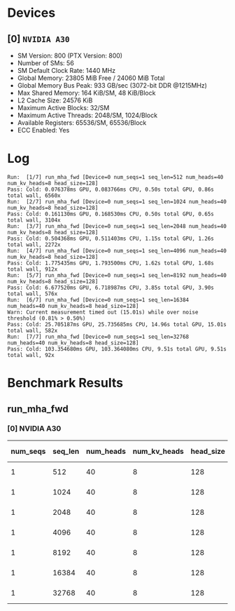 # Devices

## [0] `NVIDIA A30`
* SM Version: 800 (PTX Version: 800)
* Number of SMs: 56
* SM Default Clock Rate: 1440 MHz
* Global Memory: 23805 MiB Free / 24060 MiB Total
* Global Memory Bus Peak: 933 GB/sec (3072-bit DDR @1215MHz)
* Max Shared Memory: 164 KiB/SM, 48 KiB/Block
* L2 Cache Size: 24576 KiB
* Maximum Active Blocks: 32/SM
* Maximum Active Threads: 2048/SM, 1024/Block
* Available Registers: 65536/SM, 65536/Block
* ECC Enabled: Yes

# Log

```
Run:  [1/7] run_mha_fwd [Device=0 num_seqs=1 seq_len=512 num_heads=40 num_kv_heads=8 head_size=128]
Pass: Cold: 0.076378ms GPU, 0.083766ms CPU, 0.50s total GPU, 0.86s total wall, 6560x 
Run:  [2/7] run_mha_fwd [Device=0 num_seqs=1 seq_len=1024 num_heads=40 num_kv_heads=8 head_size=128]
Pass: Cold: 0.161130ms GPU, 0.168530ms CPU, 0.50s total GPU, 0.65s total wall, 3104x 
Run:  [3/7] run_mha_fwd [Device=0 num_seqs=1 seq_len=2048 num_heads=40 num_kv_heads=8 head_size=128]
Pass: Cold: 0.504368ms GPU, 0.511403ms CPU, 1.15s total GPU, 1.26s total wall, 2272x 
Run:  [4/7] run_mha_fwd [Device=0 num_seqs=1 seq_len=4096 num_heads=40 num_kv_heads=8 head_size=128]
Pass: Cold: 1.775435ms GPU, 1.793500ms CPU, 1.62s total GPU, 1.68s total wall, 912x 
Run:  [5/7] run_mha_fwd [Device=0 num_seqs=1 seq_len=8192 num_heads=40 num_kv_heads=8 head_size=128]
Pass: Cold: 6.677520ms GPU, 6.718987ms CPU, 3.85s total GPU, 3.90s total wall, 576x 
Run:  [6/7] run_mha_fwd [Device=0 num_seqs=1 seq_len=16384 num_heads=40 num_kv_heads=8 head_size=128]
Warn: Current measurement timed out (15.01s) while over noise threshold (0.81% > 0.50%)
Pass: Cold: 25.705187ms GPU, 25.735685ms CPU, 14.96s total GPU, 15.01s total wall, 582x 
Run:  [7/7] run_mha_fwd [Device=0 num_seqs=1 seq_len=32768 num_heads=40 num_kv_heads=8 head_size=128]
Pass: Cold: 103.354680ms GPU, 103.364080ms CPU, 9.51s total GPU, 9.51s total wall, 92x 
```

# Benchmark Results

## run_mha_fwd

### [0] NVIDIA A30

| num_seqs | seq_len | num_heads | num_kv_heads | head_size | Memory Reads | Memory Writes | Memory Usage | Tokens | Samples |  CPU Time  | Noise  |  GPU Time  | Noise  |  Elem/s  | GlobalMem BW | BWUtil |
|----------|---------|-----------|--------------|-----------|--------------|---------------|--------------|--------|---------|------------|--------|------------|--------|----------|--------------|--------|
|        1 |     512 |        40 |            8 |       128 |    7.000 MiB |     5.000 MiB |           12 |    512 |   6560x |  83.766 us | 45.27% |  76.378 us | 12.19% |   6.703M | 164.744 GB/s | 17.66% |
|        1 |    1024 |        40 |            8 |       128 |   14.000 MiB |    10.000 MiB |           24 |   1024 |   3104x | 168.530 us | 16.44% | 161.130 us |  2.76% |   6.355M | 156.183 GB/s | 16.74% |
|        1 |    2048 |        40 |            8 |       128 |   28.000 MiB |    20.000 MiB |           48 |   2048 |   2272x | 511.403 us |  3.66% | 504.368 us |  3.37% |   4.061M |  99.791 GB/s | 10.69% |
|        1 |    4096 |        40 |            8 |       128 |   56.000 MiB |    40.000 MiB |           96 |   4096 |    912x |   1.794 ms |  7.88% |   1.775 ms |  1.35% |   2.307M |  56.698 GB/s |  6.08% |
|        1 |    8192 |        40 |            8 |       128 |  112.000 MiB |    80.000 MiB |          192 |   8192 |    576x |   6.719 ms |  7.25% |   6.678 ms |  1.20% |   1.227M |  30.150 GB/s |  3.23% |
|        1 |   16384 |        40 |            8 |       128 |  224.000 MiB |   160.000 MiB |          384 |  16384 |    582x |  25.736 ms |  1.59% |  25.705 ms |  0.81% | 637.381K |  15.664 GB/s |  1.68% |
|        1 |   32768 |        40 |            8 |       128 |  448.000 MiB |   320.000 MiB |          768 |  32768 |     92x | 103.364 ms |  0.50% | 103.355 ms |  0.50% | 317.044K |   7.792 GB/s |  0.84% |
